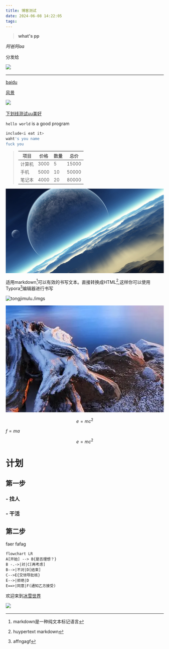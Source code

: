 ```yaml
---
title: 博客测试
date: 2024-06-08 14:22:05
tags:
---
```

> **what's pp**
> 
*阿爸阿aa*

分发给  




<img  src="https://cdn.pixabay.com/photo/2017/08/10/00/40/stars-2616537_1280.jpg">

-----


[baidu](www.baidu.com)

[风景](http://www.baidu.com)

<img src="https://upload-images.jianshu.io/upload_images/703764-605e3cc2ecb664f6.jpg?imageMogr2/auto-orient/strip%7CimageView2/2/w/1240">


<u>下划线测试uu美好</u>

`hello world` is a good program

```bash
include<i eat it>
waht's you name
fuck you
```

>|项目|价格|数量|总价|
>|----|----|----|----|
>|计算机|3000|5|15000|
>|手机|5000|10|50000|
>|笔记本|4000|20|80000|

![genmulu/imgs](/../imgs/2024-06-08-15-08-16.png)

适用markdown[^1]可以有效的书写文本。直接转换成HTML[^2],这样你可以使用Typora[^3]编辑器进行书写

[^1]:markdown是一种纯文本标记语言
[^2]: huypertext markdown
[^3]: affngagf




![tongjimulu./imgs](../imgs/2024-06-08-15-08-16.png)

![这里也有个图](2024-06-08-15-09-39.png)



$$e=mc^2$$


$f=ma$

$$e=mc^2$$

# 计划
##  第一步
### - 找人
### - 干活
## 第二步


faer
fafag






```mermaid
flowchart LR
A[开始] --> B{是否理想？}
B -.->|对|C[再考虑]
B-->|不对|D[结束]
C-->E{交领导批核}
E-->|拒绝|D
E==>|同意|F(通知乙方接受)
```

欢迎来到[冰雪世界](http://alist.xiaoya.pro "小雅的网盘")


<img src="https://upload-images.jianshu.io/upload_images/703764-605e3cc2ecb664f6.jpg?imageMogr2/auto-orient/strip%7CimageView2/2/w/1240">
